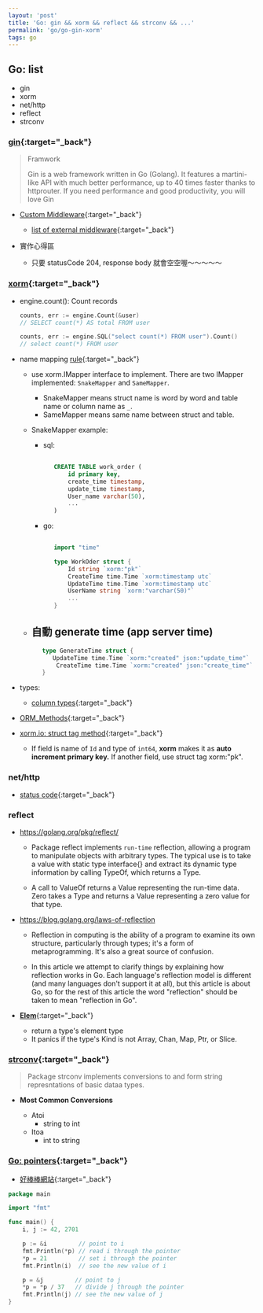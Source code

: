 ```yaml
---
layout: 'post'
title: 'Go: gin && xorm && reflect && strconv && ...'
permalink: 'go/go-gin-xorm'
tags: go 
---
```



## Go: list

- gin
- xorm 
- net/http
- reflect
- strconv


### [gin](https://github.com/gin-gonic/gin){:target="_back"}

> Framwork
>
> Gin is a web framework written in Go (Golang). It features a martini-like API with much better
> performance, up to 40 times faster thanks to httprouter. If you need performance and good
> productivity, you will love Gin

- [Custom Middleware](https://github.com/gin-gonic/gin#blank-gin-without-middleware-by-default){:target="_back"}

   - [list of external middleware](https://github.com/gin-gonic/contrib){:target="_back"}

- 實作心得區

   - 只要 statusCode 204, response body 就會空空喔～～～～～

### [xorm](https://godoc.org/github.com/go-xorm/xorm){:target="_back"}

- engine.count(): Count records

   ~~~go
   counts, err := engine.Count(&user)
   // SELECT count(*) AS total FROM user
   
   counts, err := engine.SQL("select count(*) FROM user").Count()
   // select count(*) FROM user
   ~~~

- name mapping [rule](https://github.com/coscms/xorm/blob/master/docs/QuickStart.md#21){:target="_back"}

   - use xorm.IMapper interface to implement. There are two IMapper implemented: `SnakeMapper` and `SameMapper`. 
      - SnakeMapper means struct name is word by word and table name or column name as `_`. 
      - SameMapper means same name between struct and table.

   - SnakeMapper example:

      - sql:
         
         ~~~sql
            
            CREATE TABLE work_order (
                id primary key,
                create_time timestamp,
                update_time timestamp,
                User_name varchar(50),
                ...
            )
         ~~~
    
      - go:

         ~~~go
            
            import "time"

            type WorkOder struct {
                Id string `xorm:"pk"`
                CreateTime time.Time `xorm:timestamp utc`
                UpdateTime time.Time `xorm:timestamp utc`
                UserName string `xorm:"varchar(50)"`
                ...
            }
         ~~~


   - 自動 generate time (app server time)
      - 	
      ~~~go
         type GenerateTime struct {
            UpdateTime time.Time `xorm:"created" json:"update_time"`
	         CreateTime time.Time `xorm:"created" json:"create_time"`
         }
      ~~~
- types:

   - [column types](https://github.com/coscms/xorm/blob/master/docs/COLUMNTYPE.md){:target="_back"}


- [ORM_Methods](https://gowalker.org/github.com/go-xorm/xorm#hdr-ORM_Methods){:target="_back"}

-  [xorm.io: struct tag method](http://gobook.io/read/gitea.com/xorm/manual-en-US/chapter-02/4.columns.html){:target="_back"}

   - If field is name of `Id` and type of `int64`, __xorm__ makes it as __auto increment primary key.__ If another field, use struct tag xorm:"pk".

### net/http

- [status code](https://golang.org/src/net/http/status.go){:target="_back"}



### reflect

- https://golang.org/pkg/reflect/

   - Package reflect implements `run-time` reflection, allowing a program to manipulate objects with arbitrary types. The typical use is to take a value with static type interface{} and extract its dynamic type information by calling TypeOf, which returns a Type.

   - A call to ValueOf returns a Value representing the run-time data. Zero takes a Type and returns a Value representing a zero value for that type.

- https://blog.golang.org/laws-of-reflection

   - Reflection in computing is the ability of a program to examine its own structure, particularly through types; it's a form of metaprogramming. It's also a great source of confusion.

   - In this article we attempt to clarify things by explaining how reflection works in Go. Each language's reflection model is different (and many languages don't support it at all), but this article is about Go, so for the rest of this article the word "reflection" should be taken to mean "reflection in Go".


- [__Elem__](https://golang.org/pkg/reflect/){:target="_back"}

   - return a type's element type
   - It panics if the type's Kind is not Array, Chan, Map, Ptr, or Slice.

### [strconv](https://golang.org/pkg/strconv/){:target="_back"}

> Package strconv implements conversions to and form string represntations of basic dataa types.

- __Most Common Conversions__

   - Atoi
      - string to int
   - Itoa
      - int to string


### [Go: pointers](https://tour.golang.org/moretypes/1){:target="_back"}

- [好棒棒網站](https://stackoverflow.com/questions/4938612/how-do-i-print-the-pointer-value-of-a-go-object-what-does-the-pointer-value-mea){:target="_back"}

~~~go
package main

import "fmt"

func main() {
	i, j := 42, 2701

	p := &i         // point to i
	fmt.Println(*p) // read i through the pointer
	*p = 21         // set i through the pointer
	fmt.Println(i)  // see the new value of i

	p = &j         // point to j
	*p = *p / 37   // divide j through the pointer
	fmt.Println(j) // see the new value of j
}

~~~
